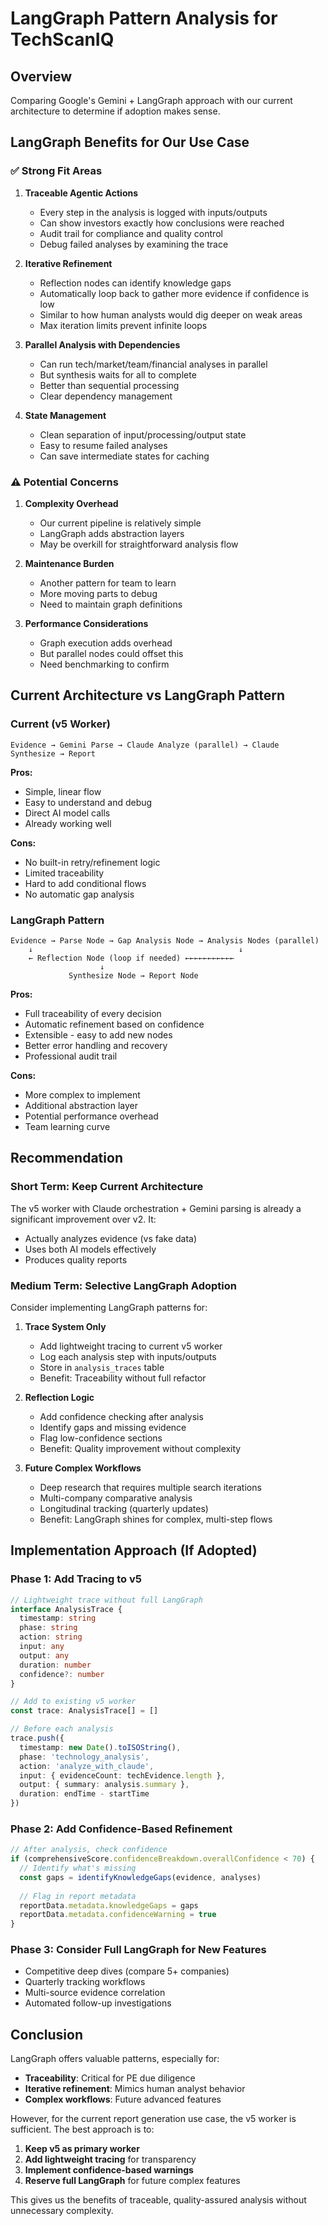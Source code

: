 # LangGraph Pattern Analysis for TechScanIQ

## Overview
Comparing Google's Gemini + LangGraph approach with our current architecture to determine if adoption makes sense.

## LangGraph Benefits for Our Use Case

### ✅ Strong Fit Areas

1. **Traceable Agentic Actions**
   - Every step in the analysis is logged with inputs/outputs
   - Can show investors exactly how conclusions were reached
   - Audit trail for compliance and quality control
   - Debug failed analyses by examining the trace

2. **Iterative Refinement**
   - Reflection nodes can identify knowledge gaps
   - Automatically loop back to gather more evidence if confidence is low
   - Similar to how human analysts would dig deeper on weak areas
   - Max iteration limits prevent infinite loops

3. **Parallel Analysis with Dependencies**
   - Can run tech/market/team/financial analyses in parallel
   - But synthesis waits for all to complete
   - Better than sequential processing
   - Clear dependency management

4. **State Management**
   - Clean separation of input/processing/output state
   - Easy to resume failed analyses
   - Can save intermediate states for caching

### ⚠️ Potential Concerns

1. **Complexity Overhead**
   - Our current pipeline is relatively simple
   - LangGraph adds abstraction layers
   - May be overkill for straightforward analysis flow

2. **Maintenance Burden**
   - Another pattern for team to learn
   - More moving parts to debug
   - Need to maintain graph definitions

3. **Performance Considerations**
   - Graph execution adds overhead
   - But parallel nodes could offset this
   - Need benchmarking to confirm

## Current Architecture vs LangGraph Pattern

### Current (v5 Worker)
```
Evidence → Gemini Parse → Claude Analyze (parallel) → Claude Synthesize → Report
```

**Pros:**
- Simple, linear flow
- Easy to understand and debug
- Direct AI model calls
- Already working well

**Cons:**
- No built-in retry/refinement logic
- Limited traceability
- Hard to add conditional flows
- No automatic gap analysis

### LangGraph Pattern
```
Evidence → Parse Node → Gap Analysis Node → Analysis Nodes (parallel) 
    ↓                                              ↓
    ← Reflection Node (loop if needed) ←←←←←←←←←←←
                    ↓
             Synthesize Node → Report Node
```

**Pros:**
- Full traceability of every decision
- Automatic refinement based on confidence
- Extensible - easy to add new nodes
- Better error handling and recovery
- Professional audit trail

**Cons:**
- More complex to implement
- Additional abstraction layer
- Potential performance overhead
- Team learning curve

## Recommendation

### Short Term: Keep Current Architecture
The v5 worker with Claude orchestration + Gemini parsing is already a significant improvement over v2. It:
- Actually analyzes evidence (vs fake data)
- Uses both AI models effectively
- Produces quality reports

### Medium Term: Selective LangGraph Adoption
Consider implementing LangGraph patterns for:

1. **Trace System Only**
   - Add lightweight tracing to current v5 worker
   - Log each analysis step with inputs/outputs
   - Store in `analysis_traces` table
   - Benefit: Traceability without full refactor

2. **Reflection Logic**
   - Add confidence checking after analysis
   - Identify gaps and missing evidence
   - Flag low-confidence sections
   - Benefit: Quality improvement without complexity

3. **Future Complex Workflows**
   - Deep research that requires multiple search iterations
   - Multi-company comparative analysis
   - Longitudinal tracking (quarterly updates)
   - Benefit: LangGraph shines for complex, multi-step flows

## Implementation Approach (If Adopted)

### Phase 1: Add Tracing to v5
```typescript
// Lightweight trace without full LangGraph
interface AnalysisTrace {
  timestamp: string
  phase: string
  action: string
  input: any
  output: any
  duration: number
  confidence?: number
}

// Add to existing v5 worker
const trace: AnalysisTrace[] = []

// Before each analysis
trace.push({
  timestamp: new Date().toISOString(),
  phase: 'technology_analysis',
  action: 'analyze_with_claude',
  input: { evidenceCount: techEvidence.length },
  output: { summary: analysis.summary },
  duration: endTime - startTime
})
```

### Phase 2: Add Confidence-Based Refinement
```typescript
// After analysis, check confidence
if (comprehensiveScore.confidenceBreakdown.overallConfidence < 70) {
  // Identify what's missing
  const gaps = identifyKnowledgeGaps(evidence, analyses)
  
  // Flag in report metadata
  reportData.metadata.knowledgeGaps = gaps
  reportData.metadata.confidenceWarning = true
}
```

### Phase 3: Consider Full LangGraph for New Features
- Competitive deep dives (compare 5+ companies)
- Quarterly tracking workflows
- Multi-source evidence correlation
- Automated follow-up investigations

## Conclusion

LangGraph offers valuable patterns, especially for:
- **Traceability**: Critical for PE due diligence
- **Iterative refinement**: Mimics human analyst behavior
- **Complex workflows**: Future advanced features

However, for the current report generation use case, the v5 worker is sufficient. The best approach is to:

1. **Keep v5 as primary worker**
2. **Add lightweight tracing** for transparency
3. **Implement confidence-based warnings**
4. **Reserve full LangGraph** for future complex features

This gives us the benefits of traceable, quality-assured analysis without unnecessary complexity.
